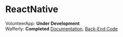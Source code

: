 # ReactNative  
VolunteerApp: **Under Development**  
Wafferly: **Completed** [Documentation](https://github.com/njoodadel/ReactNative/blob/master/Wafferly/Documentation%20.pdf), [Back-End Code](https://github.com/njoodadel/PHP/tree/master/WafferlyBackEnd)
